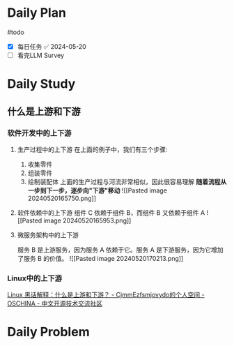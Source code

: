 # Daily Plan
#todo
- [x] 每日任务 ✅ 2024-05-20
- [ ] 看完LLM Survey
# Daily Study
## 什么是上游和下游
### 软件开发中的上下游
1. 生产过程中的上下游
   在上面的例子中，我们有三个步骤:
	1. 收集零件
	2. 组装零件
	3. 绘制装配体
	上面的生产过程与河流非常相似，因此很容易理解 **随着流程从一步到下一步，逐步向"下游"移动**
![[Pasted image 20240520165750.png]]


2. 软件依赖中的上下游
   组件 C 依赖于组件 B，而组件 B 又依赖于组件 A
![[Pasted image 20240520165953.png]]

3. 微服务架构中的上下游

   服务 B 是上游服务，因为服务 A 依赖于它。服务 A 是下游服务，因为它增加了服务 B 的价值。
   ![[Pasted image 20240520170213.png]]
### Linux中的上下游
[Linux 黑话解释：什么是上游和下游？ - CjmmEzfsmjovydo的个人空间 - OSCHINA - 中文开源技术交流社区](https://my.oschina.net/emacs_c82f671/blog/11131174)

# Daily Problem
## 
